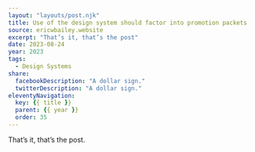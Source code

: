 ```yaml
---
layout: "layouts/post.njk"
title: Use of the design system should factor into promotion packets
source: ericwbailey.website
excerpt: "That’s it, that’s the post"
date: 2023-08-24
year: 2023
tags:
  - Design Systems
share:
  facebookDescription: "A dollar sign."
  twitterDescription: "A dollar sign."
eleventyNavigation:
  key: {{ title }}
  parent: {{ year }}
  order: 35
---
```


That’s it, that’s the post.
